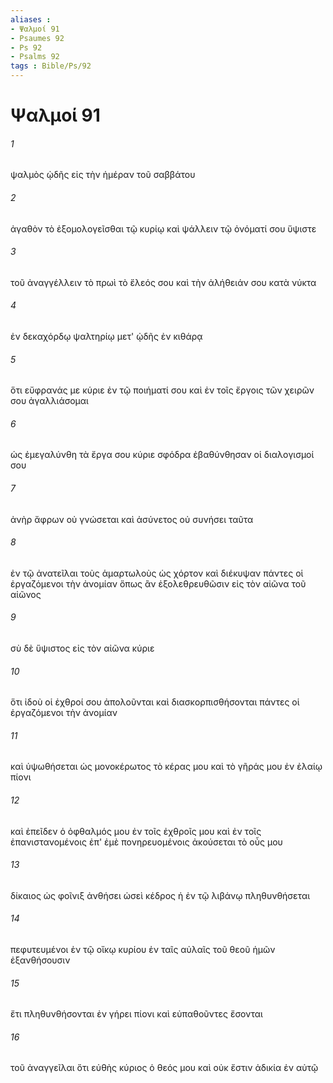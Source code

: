 ```yaml
---
aliases : 
- Ψαλμοί 91
- Psaumes 92
- Ps 92
- Psalms 92
tags : Bible/Ps/92
---
```


# Ψαλμοί 91

###### 1
ψαλμὸς ᾠδῆς εἰς τὴν ἡμέραν τοῦ σαββάτου
###### 2
ἀγαθὸν τὸ ἐξομολογεῖσθαι τῷ κυρίῳ καὶ ψάλλειν τῷ ὀνόματί σου ὕψιστε
###### 3
τοῦ ἀναγγέλλειν τὸ πρωὶ τὸ ἔλεός σου καὶ τὴν ἀλήθειάν σου κατὰ νύκτα
###### 4
ἐν δεκαχόρδῳ ψαλτηρίῳ μετ' ᾠδῆς ἐν κιθάρᾳ
###### 5
ὅτι εὔφρανάς με κύριε ἐν τῷ ποιήματί σου καὶ ἐν τοῖς ἔργοις τῶν χειρῶν σου ἀγαλλιάσομαι
###### 6
ὡς ἐμεγαλύνθη τὰ ἔργα σου κύριε σφόδρα ἐβαθύνθησαν οἱ διαλογισμοί σου
###### 7
ἀνὴρ ἄφρων οὐ γνώσεται καὶ ἀσύνετος οὐ συνήσει ταῦτα
###### 8
ἐν τῷ ἀνατεῖλαι τοὺς ἁμαρτωλοὺς ὡς χόρτον καὶ διέκυψαν πάντες οἱ ἐργαζόμενοι τὴν ἀνομίαν ὅπως ἂν ἐξολεθρευθῶσιν εἰς τὸν αἰῶνα τοῦ αἰῶνος
###### 9
σὺ δὲ ὕψιστος εἰς τὸν αἰῶνα κύριε
###### 10
ὅτι ἰδοὺ οἱ ἐχθροί σου ἀπολοῦνται καὶ διασκορπισθήσονται πάντες οἱ ἐργαζόμενοι τὴν ἀνομίαν
###### 11
καὶ ὑψωθήσεται ὡς μονοκέρωτος τὸ κέρας μου καὶ τὸ γῆράς μου ἐν ἐλαίῳ πίονι
###### 12
καὶ ἐπεῖδεν ὁ ὀφθαλμός μου ἐν τοῖς ἐχθροῖς μου καὶ ἐν τοῖς ἐπανιστανομένοις ἐπ' ἐμὲ πονηρευομένοις ἀκούσεται τὸ οὖς μου
###### 13
δίκαιος ὡς φοῖνιξ ἀνθήσει ὡσεὶ κέδρος ἡ ἐν τῷ λιβάνῳ πληθυνθήσεται
###### 14
πεφυτευμένοι ἐν τῷ οἴκῳ κυρίου ἐν ταῖς αὐλαῖς τοῦ θεοῦ ἡμῶν ἐξανθήσουσιν
###### 15
ἔτι πληθυνθήσονται ἐν γήρει πίονι καὶ εὐπαθοῦντες ἔσονται
###### 16
τοῦ ἀναγγεῖλαι ὅτι εὐθὴς κύριος ὁ θεός μου καὶ οὐκ ἔστιν ἀδικία ἐν αὐτῷ
